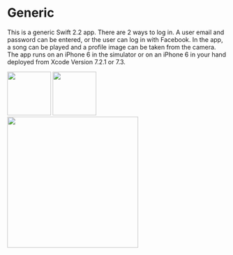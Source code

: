 # Generic

This is a generic Swift 2.2 app. There are 2 ways to log in. A user email and password can be entered, or the user can log in with Facebook. In the app, a song can be played and a profile image can be taken from the camera. The app runs on an iPhone 6 in the simulator or on an iPhone 6 in your hand deployed from Xcode Version 7.2.1 or 7.3.

<img src="http://i.imgur.com/Im0CJEX.png" width="100">
<img src="http://i.imgur.com/x6c76BT.png" width="100">

<img src="http://i.imgur.com/tXWtplh.gif" width="300">
